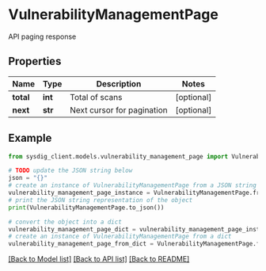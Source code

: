 # VulnerabilityManagementPage

API paging response

## Properties

Name | Type | Description | Notes
------------ | ------------- | ------------- | -------------
**total** | **int** | Total of scans | [optional] 
**next** | **str** | Next cursor for pagination | [optional] 

## Example

```python
from sysdig_client.models.vulnerability_management_page import VulnerabilityManagementPage

# TODO update the JSON string below
json = "{}"
# create an instance of VulnerabilityManagementPage from a JSON string
vulnerability_management_page_instance = VulnerabilityManagementPage.from_json(json)
# print the JSON string representation of the object
print(VulnerabilityManagementPage.to_json())

# convert the object into a dict
vulnerability_management_page_dict = vulnerability_management_page_instance.to_dict()
# create an instance of VulnerabilityManagementPage from a dict
vulnerability_management_page_from_dict = VulnerabilityManagementPage.from_dict(vulnerability_management_page_dict)
```
[[Back to Model list]](../README.md#documentation-for-models) [[Back to API list]](../README.md#documentation-for-api-endpoints) [[Back to README]](../README.md)


